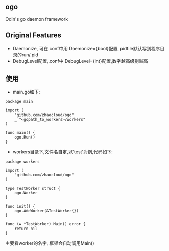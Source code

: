 ## ogo

Odin's go daemon framework

## Original Features

* Daemonize, 可在<appname>.conf中用 Daemonize={bool}配置, pidfile默认写到程序目录的run/<appname>.pid
* DebugLevel配置,<appname>.conf中 DebugLevel={int}配置,数字越高级别越高

## 使用
* main.go如下:

```
package main

import (
    "github.com/zhaocloud/ogo"
    _ "<gopath_to_workers>/workers"
)

func main() {
    ogo.Run()
}
```

* workers目录下,文件名自定,以'test'为例,代码如下:

```
package workers

import (
    "github.com/zhaocloud/ogo"
)

type TestWorker struct {
    ogo.Worker
}

func init() {
    ogo.AddWorker(&TestWorker{})
}

func (w *TestWorker) Main() error {
    return nil
}

```

主要看worker的名字, 框架会自动调用Main()

